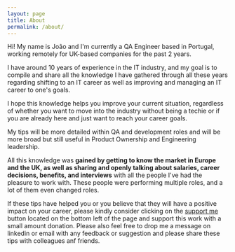 ```yaml
---
layout: page
title: About
permalink: /about/
---
```


Hi! My name is João and I'm currently a QA Engineer based in Portugal, working remotely for UK-based companies for the past 2 years.

I have around 10 years of experience in the IT industry, and my goal is to compile and share all the knowledge I have gathered through all these years regarding shifting to an IT career as well as improving and managing an IT career to one's goals.

I hope this knowledge helps you improve your current situation, regardless of whether you want to move into the industry without being a techie or if you are already here and just want to reach your career goals. 

My tips will be more detailed within QA and development roles and will be more broad but still useful in Product Ownership and Engineering leadership.

All this knowledge was **gained by getting to know the market in Europe and the UK, as well as sharing and openly talking about salaries, career decisions, benefits, and interviews** with all the people I've had the pleasure to work with. These people were performing multiple roles, and a lot of them even changed roles. 

If these tips have helped you or you believe that they will have a positive impact on your career, please kindly consider clicking on the <u>support me</u> button located on the bottom left of the page and support this work with a small amount donation. Please also feel free to drop me a message on linkedin or email with any feedback or suggestion and please share these tips with colleagues anf friends.